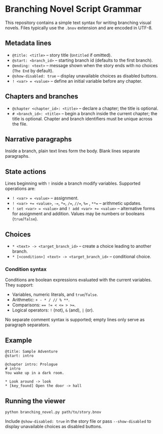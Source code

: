 # Branching Novel Script Grammar

This repository contains a simple text syntax for writing branching visual novels.
Files typically use the `.bnov` extension and are encoded in UTF-8.

## Metadata lines
- `@title: <title>` – story title (`Untitled` if omitted).
- `@start: <branch_id>` – starting branch id (defaults to the first branch).
- `@ending: <text>` – message shown when the story ends with no choices (`The End` by default).
- `@show-disabled: true` – display unavailable choices as disabled buttons.
- `! <var> = <value>` – define an initial variable before any chapter.

## Chapters and branches
- `@chapter <chapter_id>: <title>` – declare a chapter; the title is optional.
- `# <branch_id>: <title>` – begin a branch inside the current chapter; the title is optional.
  Chapter and branch identifiers must be unique across the file.

## Narrative paragraphs
Inside a branch, plain text lines form the body. Blank lines separate paragraphs.

## State actions
Lines beginning with `!` inside a branch modify variables.
Supported operations are:
- `! <var> = <value>` – assignment.
- `! <var> += <value>`, `-=`, `*=`, `/=`, `//=`, `%=` , `**=` – arithmetic updates.
- `! set <var> = <value>` and `! add <var> += <value>` – alternative forms for
  assignment and addition.
Values may be numbers or booleans (`true`/`false`).

## Choices
- `* <text> -> <target_branch_id>` – create a choice leading to another branch.
- `* [<condition>] <text> -> <target_branch_id>` – conditional choice.

### Condition syntax
Conditions are boolean expressions evaluated with the current variables. They
support:
- Variables, numeric literals, and `true`/`false`.
- Arithmetic: `+ - * / // % **`.
- Comparisons: `== != < <= > >=`.
- Logical operators: `!` (not), `&` (and), `|` (or).

No separate comment syntax is supported; empty lines only serve as paragraph
separators.

## Example
```bnov
@title: Sample Adventure
@start: intro

@chapter intro: Prologue
# intro
You wake up in a dark room.

* Look around -> look
* [key_found] Open the door -> hall
```

## Running the viewer
```
python branching_novel.py path/to/story.bnov
```
Include `@show-disabled: true` in the story file or pass `--show-disabled` to
display unavailable choices as disabled buttons.
